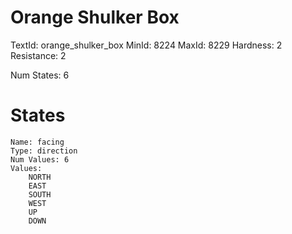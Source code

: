 # Orange Shulker Box
TextId: orange_shulker_box
MinId: 8224
MaxId: 8229
Hardness: 2
Resistance: 2

Num States: 6
# States
```
Name: facing
Type: direction
Num Values: 6
Values:
    NORTH
    EAST
    SOUTH
    WEST
    UP
    DOWN
```